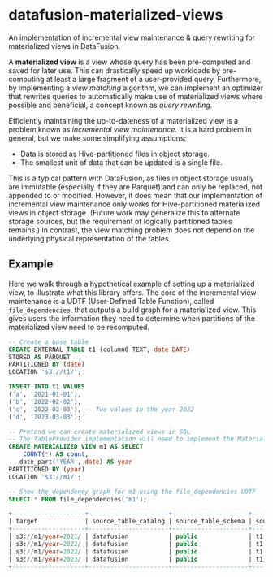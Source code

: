 # datafusion-materialized-views

An implementation of incremental view maintenance & query rewriting for materialized views in DataFusion.

A **materialized view** is a view whose query has been pre-computed and saved for later use. This can drastically speed up workloads by pre-computing at least a large fragment of a user-provided query. Furthermore, by implementing a _view matching_ algorithm, we can implement an optimizer that rewrites queries to automatically make use of materialized views where possible and beneficial, a concept known as *query rewriting*.

Efficiently maintaining the up-to-dateness of a materialized view is a problem known as *incremental view maintenance*. It is a hard problem in general, but we make some simplifying assumptions:

* Data is stored as Hive-partitioned files in object storage.
* The smallest unit of data that can be updated is a single file.

This is a typical pattern with DataFusion, as files in object storage usually are immutable (especially if they are Parquet) and can only be replaced, not appended to or modified. However, it does mean that our implementation of incremental view maintenance only works for Hive-partitioned materialized views in object storage. (Future work may generalize this to alternate storage sources, but the requirement of logically partitioned tables remains.) In contrast, the view matching problem does not depend on the underlying physical representation of the tables.

## Example

Here we walk through a hypothetical example of setting up a materialized view, to illustrate
what this library offers. The core of the incremental view maintenance is a UDTF (User-Defined Table Function), called `file_dependencies`, that
outputs a build graph for a materialized view. This gives users the information they need to determine
when partitions of the materialized view need to be recomputed.

```sql
-- Create a base table
CREATE EXTERNAL TABLE t1 (column0 TEXT, date DATE)
STORED AS PARQUET
PARTITIONED BY (date)
LOCATION 's3://t1/';

INSERT INTO t1 VALUES 
('a', '2021-01-01'), 
('b', '2022-02-02'), 
('c', '2022-02-03'), -- Two values in the year 2022
('d', '2023-03-03');

-- Pretend we can create materialized views in SQL
-- The TableProvider implementation will need to implement the Materialized trait.
CREATE MATERIALIZED VIEW m1 AS SELECT
    COUNT(*) AS count,
   date_part('YEAR', date) AS year
PARTITIONED BY (year)
LOCATION 's3://m1/';

-- Show the dependency graph for m1 using the file_dependencies UDTF
SELECT * FROM file_dependencies('m1');

+--------------------+----------------------+---------------------+-------------------+--------------------------------------+----------------------+
| target             | source_table_catalog | source_table_schema | source_table_name | source_uri                           | source_last_modified |
+--------------------+----------------------+---------------------+-------------------+--------------------------------------+----------------------+
| s3://m1/year=2021/ | datafusion           | public              | t1                | s3://t1/date=2021-01-01/data.parquet | 2023-07-11T16:29:26  |
| s3://m1/year=2022/ | datafusion           | public              | t1                | s3://t1/date=2022-02-02/data.parquet | 2023-07-11T16:45:22  |
| s3://m1/year=2022/ | datafusion           | public              | t1                | s3://t1/date=2022-02-03/data.parquet | 2023-07-11T16:45:44  |
| s3://m1/year=2023/ | datafusion           | public              | t1                | s3://t1/date=2023-03-03/data.parquet | 2023-07-11T16:45:44  |
+--------------------+----------------------+---------------------+-------------------+--------------------------------------+----------------------+
```

